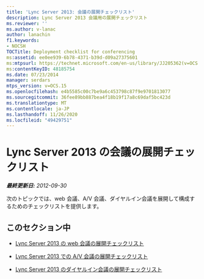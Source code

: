 ```yaml
---
title: 'Lync Server 2013: 会議の展開チェックリスト'
description: Lync Server 2013 会議用の展開チェックリスト
ms.reviewer: ''
ms.author: v-lanac
author: lanachin
f1.keywords:
- NOCSH
TOCTitle: Deployment checklist for conferencing
ms:assetid: ee0ee939-6b78-4371-b39d-d09a27375601
ms:mtpsurl: https://technet.microsoft.com/en-us/library/JJ205362(v=OCS.15)
ms:contentKeyID: 48185754
ms.date: 07/23/2014
manager: serdars
mtps_version: v=OCS.15
ms.openlocfilehash: e4b5585c00c7be9a6c453798c87f9e9701813077
ms.sourcegitcommit: 36fee89bb887bea4f18b19f17a8c69daf5bc423d
ms.translationtype: MT
ms.contentlocale: ja-JP
ms.lasthandoff: 11/26/2020
ms.locfileid: "49429751"
---
```

# <a name="deployment-checklist-for-conferencing-in-lync-server-2013"></a>Lync Server 2013 の会議の展開チェックリスト

<div data-xmlns="http://www.w3.org/1999/xhtml">

<div class="topic" data-xmlns="http://www.w3.org/1999/xhtml" data-msxsl="urn:schemas-microsoft-com:xslt" data-cs="https://msdn.microsoft.com/">

<div data-asp="https://msdn2.microsoft.com/asp">



</div>

<div id="mainSection">

<div id="mainBody">

<span> </span>

_**最終更新日:** 2012-09-30_

次のトピックでは、web 会議、A/V 会議、ダイヤルイン会議を展開して構成するためのチェックリストを提供します。

<div>

## <a name="in-this-section"></a>このセクション中

  - [Lync Server 2013 の web 会議の展開チェックリスト](lync-server-2013-deployment-checklist-for-web-conferencing.md)

  - [Lync Server 2013 での A/V 会議の展開チェックリスト](lync-server-2013-deployment-checklist-for-a-v-conferencing.md)

  - [Lync Server 2013 のダイヤルイン会議の展開チェックリスト](lync-server-2013-deployment-checklist-for-dial-in-conferencing.md)

</div>

</div>

<span> </span>

</div>

</div>

</div>


